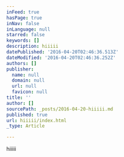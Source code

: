 ```yaml
---
inFeed: true
hasPage: true
inNav: false
inLanguage: null
starred: false
keywords: []
description: hiiiii
datePublished: '2016-04-20T02:46:36.513Z'
dateModified: '2016-04-20T02:46:36.252Z'
authors: []
publisher:
  name: null
  domain: null
  url: null
  favicon: null
title: ''
author: []
sourcePath: _posts/2016-04-20-hiiiii.md
published: true
url: hiiiii/index.html
_type: Article

---
```

hiiiii